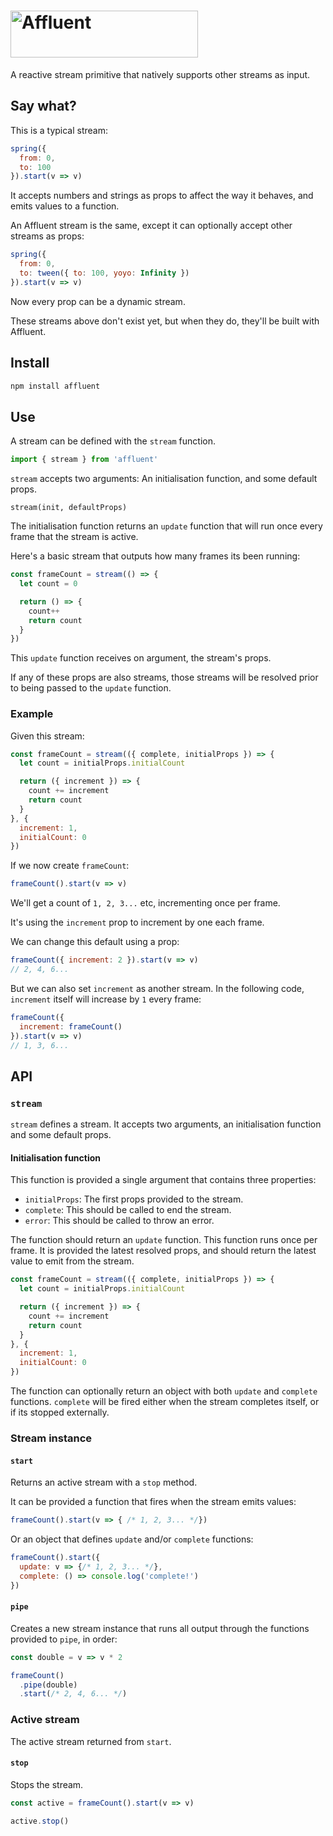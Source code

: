 # <img src="https://user-images.githubusercontent.com/7850794/52860105-6d132400-3126-11e9-8aa3-69e6b1015d00.png" alt="Affluent" width="300" height="75" />

A reactive stream primitive that natively supports other streams as input.

## Say what?

This is a typical stream:

```javascript
spring({
  from: 0,
  to: 100
}).start(v => v)
```

It accepts numbers and strings as props to affect the way it behaves, and emits values to a function.

An Affluent stream is the same, except it can optionally accept other streams as props:

```javascript
spring({
  from: 0,
  to: tween({ to: 100, yoyo: Infinity })
}).start(v => v)
```

Now every prop can be a dynamic stream.

These streams above don't exist yet, but when they do, they'll be built with Affluent.

## Install

```bash
npm install affluent
```

## Use

A stream can be defined with the `stream` function.

```typescript
import { stream } from 'affluent'
```

`stream` accepts two arguments: An initialisation function, and some default props.

```
stream(init, defaultProps)
```

The initialisation function returns an `update` function that will run once every frame that the stream is active.

Here's a basic stream that outputs how many frames its been running:

```javascript
const frameCount = stream(() => {
  let count = 0

  return () => {
    count++
    return count
  }
})
```

This `update` function receives on argument, the stream's props.

If any of these props are also streams, those streams will be resolved prior to being passed to the `update` function.

### Example

Given this stream:

```javascript
const frameCount = stream(({ complete, initialProps }) => {
  let count = initialProps.initialCount

  return ({ increment }) => {
    count += increment
    return count
  }
}, {
  increment: 1,
  initialCount: 0 
})
```

If we now create `frameCount`:

```javascript
frameCount().start(v => v)
```

We'll get a count of `1, 2, 3...` etc, incrementing once per frame.

It's using the `increment` prop to increment by one each frame.

We can change this default using a prop:

```javascript
frameCount({ increment: 2 }).start(v => v)
// 2, 4, 6...
```

But we can also set `increment` as another stream. In the following code, `increment` itself will increase by `1` every frame:

```javascript
frameCount({
  increment: frameCount()
}).start(v => v)
// 1, 3, 6...
```

## API

### `stream`

`stream` defines a stream. It accepts two arguments, an initialisation function and some default props.

#### Initialisation function

This function is provided a single argument that contains three properties:

- `initialProps`: The first props provided to the stream.
- `complete`: This should be called to end the stream.
- `error`: This should be called to throw an error.

The function should return an `update` function. This function runs once per frame. It is provided the latest resolved props, and should return the latest value to emit from the stream.

```javascript
const frameCount = stream(({ complete, initialProps }) => {
  let count = initialProps.initialCount

  return ({ increment }) => {
    count += increment
    return count
  }
}, {
  increment: 1,
  initialCount: 0 
})
```

The function can optionally return an object with both `update` and `complete` functions. `complete` will be fired either when the stream completes itself, or if its stopped externally.

### Stream instance

#### `start`

Returns an active stream with a `stop` method.

It can be provided a function that fires when the stream emits values:

```javascript
frameCount().start(v => { /* 1, 2, 3... */})
```

Or an object that defines `update` and/or `complete` functions:

```javascript
frameCount().start({
  update: v => {/* 1, 2, 3... */},
  complete: () => console.log('complete!')
})
```

#### `pipe`

Creates a new stream instance that runs all output through the functions provided to `pipe`, in order:

```javascript
const double = v => v * 2

frameCount()
  .pipe(double)
  .start(/* 2, 4, 6... */)
```

### Active stream

The active stream returned from `start`.

#### `stop`

Stops the stream.

```javascript
const active = frameCount().start(v => v)

active.stop()
```
